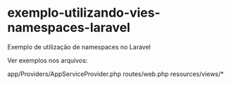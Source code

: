 # exemplo-utilizando-vies-namespaces-laravel
Exemplo de utilização de namespaces no Laravel

Ver exemplos nos arquivos: 

app/Providers/AppServiceProvider.php
routes/web.php
resources/views/*
